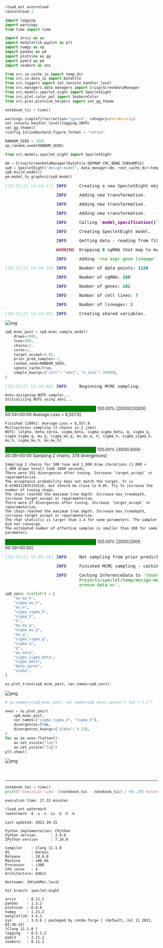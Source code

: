 ```python
%load_ext autoreload
%autoreload 2
```

```python
import logging
import warnings
from time import time

import arviz as az
import matplotlib.pyplot as plt
import numpy as np
import pandas as pd
import plotnine as gg
import pymc3 as pm
import seaborn as sns
```

```python
from src.io.cache_io import temp_dir
from src.io.data_io import DataFile
from src.loggers import set_console_handler_level
from src.managers.data_managers import CrisprScreenDataManager
from src.models.speclet_eight import SpecletEight
from src.plot.color_pal import SeabornColor
from src.plot.plotnine_helpers import set_gg_theme
```

```python
notebook_tic = time()

warnings.simplefilter(action="ignore", category=UserWarning)
set_console_handler_level(logging.INFO)
set_gg_theme()
%config InlineBackend.figure_format = "retina"

RANDOM_SEED = 1026
np.random.seed(RANDOM_SEED)
```

```python
from src.models.speclet_eight import SpecletEight
```

```python
dm = CrisprScreenDataManager(DataFile.DEPMAP_CRC_BONE_SUBSAMPLE)
sp8 = SpecletEight("design-model", data_manager=dm, root_cache_dir=temp_dir())
sp8.build_model()
pm.model_to_graphviz(sp8.model)
```

<pre style="white-space:pre;overflow-x:auto;line-height:normal;font-family:Menlo,'DejaVu Sans Mono',consolas,'Courier New',monospace"><span style="color: #7fbfbf; text-decoration-color: #7fbfbf">[10/15/21 14:34:17] </span><span style="color: #000080; text-decoration-color: #000080">INFO    </span> Creating a new SpecletEight object.          <a href="file:///Users/admin/Lab_Projects/speclet/src/models/speclet_eight.py"><span style="color: #7f7f7f; text-decoration-color: #7f7f7f">speclet_eight.py</span></a><span style="color: #7f7f7f; text-decoration-color: #7f7f7f">:90</span>
</pre>

<pre style="white-space:pre;overflow-x:auto;line-height:normal;font-family:Menlo,'DejaVu Sans Mono',consolas,'Courier New',monospace"><span style="color: #7fbfbf; text-decoration-color: #7fbfbf">                    </span><span style="color: #000080; text-decoration-color: #000080">INFO    </span> Adding new transformation.                  <a href="file:///Users/admin/Lab_Projects/speclet/src/managers/data_managers.py"><span style="color: #7f7f7f; text-decoration-color: #7f7f7f">data_managers.py</span></a><span style="color: #7f7f7f; text-decoration-color: #7f7f7f">:171</span>
</pre>

<pre style="white-space:pre;overflow-x:auto;line-height:normal;font-family:Menlo,'DejaVu Sans Mono',consolas,'Courier New',monospace"><span style="color: #7fbfbf; text-decoration-color: #7fbfbf">                    </span><span style="color: #000080; text-decoration-color: #000080">INFO    </span> Adding new transformation.                  <a href="file:///Users/admin/Lab_Projects/speclet/src/managers/data_managers.py"><span style="color: #7f7f7f; text-decoration-color: #7f7f7f">data_managers.py</span></a><span style="color: #7f7f7f; text-decoration-color: #7f7f7f">:171</span>
</pre>

<pre style="white-space:pre;overflow-x:auto;line-height:normal;font-family:Menlo,'DejaVu Sans Mono',consolas,'Courier New',monospace"><span style="color: #7fbfbf; text-decoration-color: #7fbfbf">                    </span><span style="color: #000080; text-decoration-color: #000080">INFO    </span> Adding new transformation.                  <a href="file:///Users/admin/Lab_Projects/speclet/src/managers/data_managers.py"><span style="color: #7f7f7f; text-decoration-color: #7f7f7f">data_managers.py</span></a><span style="color: #7f7f7f; text-decoration-color: #7f7f7f">:171</span>
</pre>

<pre style="white-space:pre;overflow-x:auto;line-height:normal;font-family:Menlo,'DejaVu Sans Mono',consolas,'Courier New',monospace"><span style="color: #7fbfbf; text-decoration-color: #7fbfbf">                    </span><span style="color: #000080; text-decoration-color: #000080">INFO    </span> Calling `<span style="color: #800080; text-decoration-color: #800080; font-weight: bold">model_specification</span><span style="font-weight: bold">()</span>` method.     <a href="file:///Users/admin/Lab_Projects/speclet/src/models/speclet_model.py"><span style="color: #7f7f7f; text-decoration-color: #7f7f7f">speclet_model.py</span></a><span style="color: #7f7f7f; text-decoration-color: #7f7f7f">:205</span>
</pre>

<pre style="white-space:pre;overflow-x:auto;line-height:normal;font-family:Menlo,'DejaVu Sans Mono',consolas,'Courier New',monospace"><span style="color: #7fbfbf; text-decoration-color: #7fbfbf">                    </span><span style="color: #000080; text-decoration-color: #000080">INFO    </span> Creating SpecletEight model.                <a href="file:///Users/admin/Lab_Projects/speclet/src/models/speclet_eight.py"><span style="color: #7f7f7f; text-decoration-color: #7f7f7f">speclet_eight.py</span></a><span style="color: #7f7f7f; text-decoration-color: #7f7f7f">:121</span>
</pre>

<pre style="white-space:pre;overflow-x:auto;line-height:normal;font-family:Menlo,'DejaVu Sans Mono',consolas,'Courier New',monospace"><span style="color: #7fbfbf; text-decoration-color: #7fbfbf">                    </span><span style="color: #000080; text-decoration-color: #000080">INFO    </span> Getting data - reading from file.           <a href="file:///Users/admin/Lab_Projects/speclet/src/managers/data_managers.py"><span style="color: #7f7f7f; text-decoration-color: #7f7f7f">data_managers.py</span></a><span style="color: #7f7f7f; text-decoration-color: #7f7f7f">:126</span>
</pre>

<pre style="white-space:pre;overflow-x:auto;line-height:normal;font-family:Menlo,'DejaVu Sans Mono',consolas,'Courier New',monospace"><span style="color: #7fbfbf; text-decoration-color: #7fbfbf">                    </span><span style="color: #800000; text-decoration-color: #800000">WARNING </span> Dropping <span style="color: #008080; text-decoration-color: #008080; font-weight: bold">0</span> sgRNA that map to multiple genes.     <a href="file:///Users/admin/Lab_Projects/speclet/src/data_processing/achilles.py"><span style="color: #7f7f7f; text-decoration-color: #7f7f7f">achilles.py</span></a><span style="color: #7f7f7f; text-decoration-color: #7f7f7f">:616</span>
</pre>

<pre style="white-space:pre;overflow-x:auto;line-height:normal;font-family:Menlo,'DejaVu Sans Mono',consolas,'Courier New',monospace"><span style="color: #7fbfbf; text-decoration-color: #7fbfbf">                    </span><span style="color: #000080; text-decoration-color: #000080">INFO    </span> Adding <span style="color: #008000; text-decoration-color: #008000">'rna_expr_gene_lineage'</span> column. <a href="file:///Users/admin/Lab_Projects/speclet/src/modeling/feature_engineering.py"><span style="color: #7f7f7f; text-decoration-color: #7f7f7f">feature_engineering.py</span></a><span style="color: #7f7f7f; text-decoration-color: #7f7f7f">:73</span>
</pre>

<pre style="white-space:pre;overflow-x:auto;line-height:normal;font-family:Menlo,'DejaVu Sans Mono',consolas,'Courier New',monospace"><span style="color: #7fbfbf; text-decoration-color: #7fbfbf">[10/15/21 14:34:19] </span><span style="color: #000080; text-decoration-color: #000080">INFO    </span> Number of data points: <span style="color: #008080; text-decoration-color: #008080; font-weight: bold">1120</span>                 <a href="file:///Users/admin/Lab_Projects/speclet/src/models/speclet_eight.py"><span style="color: #7f7f7f; text-decoration-color: #7f7f7f">speclet_eight.py</span></a><span style="color: #7f7f7f; text-decoration-color: #7f7f7f">:125</span>
</pre>

<pre style="white-space:pre;overflow-x:auto;line-height:normal;font-family:Menlo,'DejaVu Sans Mono',consolas,'Courier New',monospace"><span style="color: #7fbfbf; text-decoration-color: #7fbfbf">                    </span><span style="color: #000080; text-decoration-color: #000080">INFO    </span> Number of sgRNA: <span style="color: #008080; text-decoration-color: #008080; font-weight: bold">160</span>                        <a href="file:///Users/admin/Lab_Projects/speclet/src/models/speclet_eight.py"><span style="color: #7f7f7f; text-decoration-color: #7f7f7f">speclet_eight.py</span></a><span style="color: #7f7f7f; text-decoration-color: #7f7f7f">:127</span>
</pre>

<pre style="white-space:pre;overflow-x:auto;line-height:normal;font-family:Menlo,'DejaVu Sans Mono',consolas,'Courier New',monospace"><span style="color: #7fbfbf; text-decoration-color: #7fbfbf">                    </span><span style="color: #000080; text-decoration-color: #000080">INFO    </span> Number of genes: <span style="color: #008080; text-decoration-color: #008080; font-weight: bold">101</span>                        <a href="file:///Users/admin/Lab_Projects/speclet/src/models/speclet_eight.py"><span style="color: #7f7f7f; text-decoration-color: #7f7f7f">speclet_eight.py</span></a><span style="color: #7f7f7f; text-decoration-color: #7f7f7f">:128</span>
</pre>

<pre style="white-space:pre;overflow-x:auto;line-height:normal;font-family:Menlo,'DejaVu Sans Mono',consolas,'Courier New',monospace"><span style="color: #7fbfbf; text-decoration-color: #7fbfbf">                    </span><span style="color: #000080; text-decoration-color: #000080">INFO    </span> Number of cell lines: <span style="color: #008080; text-decoration-color: #008080; font-weight: bold">7</span>                     <a href="file:///Users/admin/Lab_Projects/speclet/src/models/speclet_eight.py"><span style="color: #7f7f7f; text-decoration-color: #7f7f7f">speclet_eight.py</span></a><span style="color: #7f7f7f; text-decoration-color: #7f7f7f">:129</span>
</pre>

<pre style="white-space:pre;overflow-x:auto;line-height:normal;font-family:Menlo,'DejaVu Sans Mono',consolas,'Courier New',monospace"><span style="color: #7fbfbf; text-decoration-color: #7fbfbf">                    </span><span style="color: #000080; text-decoration-color: #000080">INFO    </span> Number of lineages: <span style="color: #008080; text-decoration-color: #008080; font-weight: bold">2</span>                       <a href="file:///Users/admin/Lab_Projects/speclet/src/models/speclet_eight.py"><span style="color: #7f7f7f; text-decoration-color: #7f7f7f">speclet_eight.py</span></a><span style="color: #7f7f7f; text-decoration-color: #7f7f7f">:130</span>
</pre>

<pre style="white-space:pre;overflow-x:auto;line-height:normal;font-family:Menlo,'DejaVu Sans Mono',consolas,'Courier New',monospace"><span style="color: #7fbfbf; text-decoration-color: #7fbfbf">[10/15/21 14:34:20] </span><span style="color: #000080; text-decoration-color: #000080">INFO    </span> Creating shared variables.                  <a href="file:///Users/admin/Lab_Projects/speclet/src/models/speclet_eight.py"><span style="color: #7f7f7f; text-decoration-color: #7f7f7f">speclet_eight.py</span></a><span style="color: #7f7f7f; text-decoration-color: #7f7f7f">:133</span>
</pre>

![svg](020_005_design-speclet-eight_files/020_005_design-speclet-eight_5_15.svg)

```python
sp8_mcmc_post = sp8.mcmc_sample_model(
    draws=1000,
    tune=500,
    chains=2,
    cores=2,
    target_accept=0.85,
    prior_pred_samples=-1,
    random_seed=RANDOM_SEED,
    ignore_cache=True,
    sample_kwargs={"init": "advi", "n_init": 20000},
)
```

<pre style="white-space:pre;overflow-x:auto;line-height:normal;font-family:Menlo,'DejaVu Sans Mono',consolas,'Courier New',monospace"><span style="color: #7fbfbf; text-decoration-color: #7fbfbf">[10/15/21 14:34:40] </span><span style="color: #000080; text-decoration-color: #000080">INFO    </span> Beginning MCMC sampling.                    <a href="file:///Users/admin/Lab_Projects/speclet/src/models/speclet_model.py"><span style="color: #7f7f7f; text-decoration-color: #7f7f7f">speclet_model.py</span></a><span style="color: #7f7f7f; text-decoration-color: #7f7f7f">:304</span>
</pre>

    Auto-assigning NUTS sampler...
    Initializing NUTS using advi...

<div>
    <style>
        /*Turns off some styling*/
        progress {
            /*gets rid of default border in Firefox and Opera.*/
            border: none;
            /*Needs to be in here for Safari polyfill so background images work as expected.*/
            background-size: auto;
        }
        .progress-bar-interrupted, .progress-bar-interrupted::-webkit-progress-bar {
            background: #F44336;
        }
    </style>
  <progress value='20000' class='' max='20000' style='width:300px; height:20px; vertical-align: middle;'></progress>
  100.00% [20000/20000 00:54<00:00 Average Loss = 8,557.8]
</div>

    Finished [100%]: Average Loss = 8,557.8
    Multiprocess sampling (2 chains in 2 jobs)
    NUTS: [alpha, beta_sgrna, sigma_beta, sigma_sigma_beta, q, sigma_q, sigma_sigma_q, mu_q, sigma_mu_q, mu_mu_q, h, sigma_h, sigma_sigma_h, mu_h, sigma_mu_h, mu_mu_h]

<div>
    <style>
        /*Turns off some styling*/
        progress {
            /*gets rid of default border in Firefox and Opera.*/
            border: none;
            /*Needs to be in here for Safari polyfill so background images work as expected.*/
            background-size: auto;
        }
        .progress-bar-interrupted, .progress-bar-interrupted::-webkit-progress-bar {
            background: #F44336;
        }
    </style>
  <progress value='3000' class='' max='3000' style='width:300px; height:20px; vertical-align: middle;'></progress>
  100.00% [3000/3000 30:36<00:00 Sampling 2 chains, 378 divergences]
</div>

    Sampling 2 chains for 500 tune and 1_000 draw iterations (1_000 + 2_000 draws total) took 1849 seconds.
    There were 351 divergences after tuning. Increase `target_accept` or reparameterize.
    The acceptance probability does not match the target. It is 0.6390312835154116, but should be close to 0.85. Try to increase the number of tuning steps.
    The chain reached the maximum tree depth. Increase max_treedepth, increase target_accept or reparameterize.
    There were 27 divergences after tuning. Increase `target_accept` or reparameterize.
    The chain reached the maximum tree depth. Increase max_treedepth, increase target_accept or reparameterize.
    The rhat statistic is larger than 1.4 for some parameters. The sampler did not converge.
    The estimated number of effective samples is smaller than 200 for some parameters.

<div>
    <style>
        /*Turns off some styling*/
        progress {
            /*gets rid of default border in Firefox and Opera.*/
            border: none;
            /*Needs to be in here for Safari polyfill so background images work as expected.*/
            background-size: auto;
        }
        .progress-bar-interrupted, .progress-bar-interrupted::-webkit-progress-bar {
            background: #F44336;
        }
    </style>
  <progress value='2000' class='' max='2000' style='width:300px; height:20px; vertical-align: middle;'></progress>
  100.00% [2000/2000 00:39<00:00]
</div>

<pre style="white-space:pre;overflow-x:auto;line-height:normal;font-family:Menlo,'DejaVu Sans Mono',consolas,'Courier New',monospace"><span style="color: #7fbfbf; text-decoration-color: #7fbfbf">[10/15/21 15:09:16] </span><span style="color: #000080; text-decoration-color: #000080">INFO    </span> Not sampling from prior predictive.     <a href="file:///Users/admin/Lab_Projects/speclet/src/modeling/pymc3_sampling_api.py"><span style="color: #7f7f7f; text-decoration-color: #7f7f7f">pymc3_sampling_api.py</span></a><span style="color: #7f7f7f; text-decoration-color: #7f7f7f">:92</span>
</pre>

<pre style="white-space:pre;overflow-x:auto;line-height:normal;font-family:Menlo,'DejaVu Sans Mono',consolas,'Courier New',monospace"><span style="color: #7fbfbf; text-decoration-color: #7fbfbf">                    </span><span style="color: #000080; text-decoration-color: #000080">INFO    </span> Finished MCMC sampling - caching results.   <a href="file:///Users/admin/Lab_Projects/speclet/src/models/speclet_model.py"><span style="color: #7f7f7f; text-decoration-color: #7f7f7f">speclet_model.py</span></a><span style="color: #7f7f7f; text-decoration-color: #7f7f7f">:315</span>
</pre>

<pre style="white-space:pre;overflow-x:auto;line-height:normal;font-family:Menlo,'DejaVu Sans Mono',consolas,'Courier New',monospace"><span style="color: #7fbfbf; text-decoration-color: #7fbfbf">                    </span><span style="color: #000080; text-decoration-color: #000080">INFO    </span> Caching InferenceData to <span style="color: #008000; text-decoration-color: #008000">'/Users/admin/Lab_</span> <a href="file:///Users/admin/Lab_Projects/speclet/src/managers/cache_managers.py"><span style="color: #7f7f7f; text-decoration-color: #7f7f7f">cache_managers.py</span></a><span style="color: #7f7f7f; text-decoration-color: #7f7f7f">:94</span>
                             <span style="color: #008000; text-decoration-color: #008000">Projects/speclet/temp/design-model/mcmc/inf</span>
                             <span style="color: #008000; text-decoration-color: #008000">erence-data.nc'</span>.
</pre>

```python
sp8_vars: list[str] = [
    "mu_mu_h",
    "sigma_mu_h",
    "mu_h",
    "sigma_sigma_h",
    "sigma_h",
    "h",
    "mu_mu_q",
    "sigma_mu_q",
    "mu_q",
    "sigma_sigma_q",
    "sigma_q",
    "q",
    "mu_beta",
    "sigma_sigma_beta",
    "sigma_beta",
    "beta_sgrna",
    "alpha",
]
```

```python
az.plot_trace(sp8_mcmc_post, var_names=sp8_vars);
```

![png](020_005_design-speclet-eight_files/020_005_design-speclet-eight_8_0.png)

```python
# az.summary(sp8_mcmc_post, var_names=sp8_vars).query("r_hat > 1.1")
```

```python
axes = az.plot_pair(
    sp8_mcmc_post,
    var_names=["sigma_sigma_h", "sigma_h"],
    divergences=True,
    divergences_kwargs={"alpha": 0.25},
)
for ax in axes.flatten():
    ax.set_xscale("log")
    ax.set_yscale("log")
plt.show()
```

![png](020_005_design-speclet-eight_files/020_005_design-speclet-eight_10_0.png)

```python

```

```python

```

```python

```

---

```python
notebook_toc = time()
print(f"execution time: {(notebook_toc - notebook_tic) / 60:.2f} minutes")
```

    execution time: 27.32 minutes

```python
%load_ext watermark
%watermark -d -u -v -iv -b -h -m
```

    Last updated: 2021-10-15

    Python implementation: CPython
    Python version       : 3.9.6
    IPython version      : 7.26.0

    Compiler    : Clang 11.1.0
    OS          : Darwin
    Release     : 20.6.0
    Machine     : x86_64
    Processor   : i386
    CPU cores   : 4
    Architecture: 64bit

    Hostname: JHCookMac.local

    Git branch: speclet-eight

    arviz     : 0.11.2
    pandas    : 1.3.2
    plotnine  : 0.8.0
    numpy     : 1.21.2
    matplotlib: 3.4.3
    sys       : 3.9.6 | packaged by conda-forge | (default, Jul 11 2021, 03:36:15)
    [Clang 11.1.0 ]
    logging   : 0.5.1.2
    pymc3     : 3.11.2
    seaborn   : 0.11.2

```python

```
